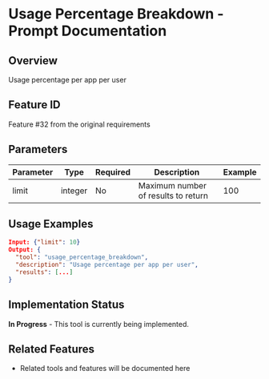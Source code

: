 # Usage Percentage Breakdown - Prompt Documentation

## Overview
Usage percentage per app per user

## Feature ID
Feature #32 from the original requirements

## Parameters
| Parameter | Type | Required | Description | Example |
|-----------|------|----------|-------------|---------|
| limit | integer | No | Maximum number of results to return | 100 |

## Usage Examples
```json
Input: {"limit": 10}
Output: {
  "tool": "usage_percentage_breakdown",
  "description": "Usage percentage per app per user",
  "results": [...]
}
```

## Implementation Status
**In Progress** - This tool is currently being implemented.

## Related Features
- Related tools and features will be documented here
